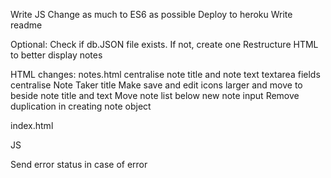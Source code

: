<!-- Create files -->
<!-- Pseudocode JS -->
Write JS
Change as much to ES6 as possible
Deploy to heroku
Write readme

Optional:
Check if db.JSON file exists. If not, create one
Restructure HTML to better display notes

HTML changes:
notes.html
    centralise note title and note text textarea fields
    centralise Note Taker title
    Make save and edit icons larger and move to beside note title and text
    Move note list below new note input
    Remove duplication in creating note object

index.html


JS


<!-- JS Pseudocode: -->
<!-- Install modules:
    Nodemon
    Express
    FS -->
<!-- Require in modules -->
<!-- Set up the express server
    app = express
    port
    express data parsing
    server listener -->
<!-- Decide structure of db.json file. Each note must have an id -->
<!-- Set up routes:
    /notes -> notes.html
    * -> index.html -->
<!-- Set up request handlers:
    GET /api/notes - Should read the `db.json` file and return all saved notes as JSON.
    POST /api/notes - Should receive a new note to save on the request body, add it to the `db.json` file, and then return the new note to the client.
    DELETE /api/notes/:id - Should receive a query parameter containing the id of a note to delete. This means you'll need to find a way to give each note a unique `id` when it's saved. In order to delete a note, you'll need to read all notes from the `db.json` file, remove the note with the given `id` property, and then rewrite the notes to the `db.json` file. -->
<!-- Display a message to user to state that the note has been saved
    Amend the size of note text so that it resizes to fit content
    Add a placeholder div displaying success message
    Amend save function to:
        Empty the success message container
        Populate success message container with new note title, text and new note success message
    Amend other functions to empty the success message container -->
<!-- Display a message to user that note has been deleted
    Amend delete function to:
        Empty the success message container
        Populate success message container with deleted note title, text and delete message
    Amend other functions add display-none class to success message -->
<!-- Fix delete replacing IDs with strings -->
Send error status in case of error 
